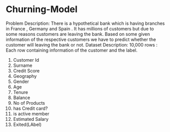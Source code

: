 # Churning-Model
Problem Description:
There is a hypothetical bank which is having branches in France , Germany and Spain . It has millions of customers but due to some reasons customers are leaving the bank. Based on some given information of the respective customers we have to predict whether the customer will leaving the bank or not. 
Dataset Description: 10,000 rows : Each row containing information of the customer and the label.
1. Customer Id 
2. Surname
3. Credit Score
4. Geography
5. Gender
6. Age
7. Tenure
8. Balance
9. No of Products
10. has Credit card?
11. is active member
12. Estimated Salary  
13. Exited(LAbel)
